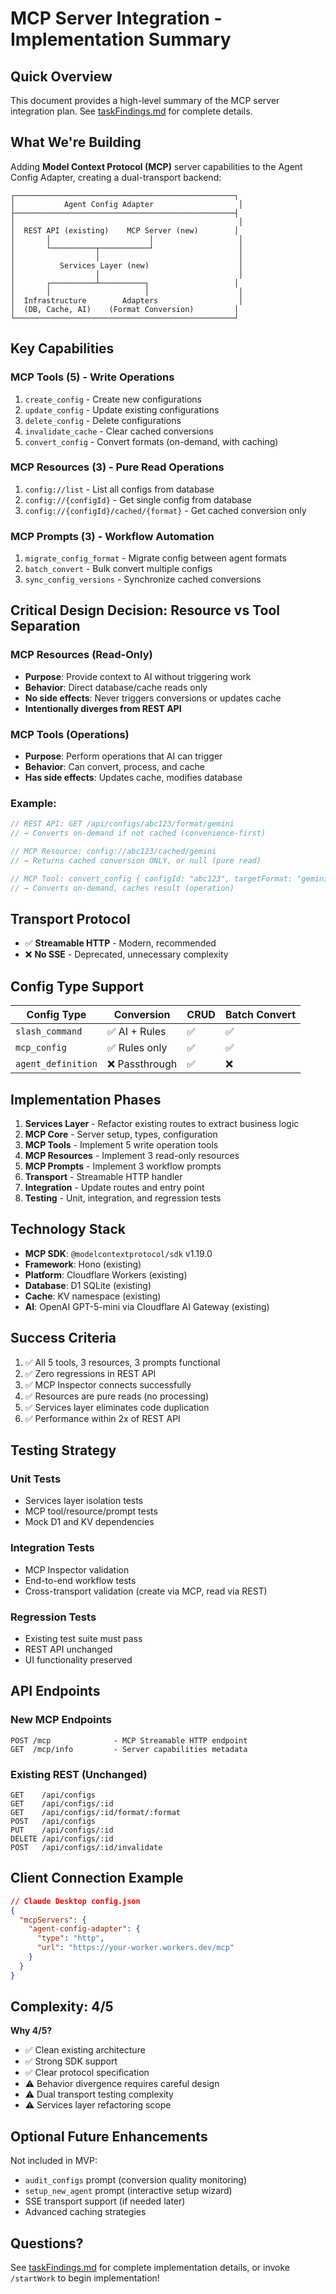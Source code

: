 # MCP Server Integration - Implementation Summary

## Quick Overview

This document provides a high-level summary of the MCP server integration plan. See [taskFindings.md](./taskFindings.md) for complete details.

## What We're Building

Adding **Model Context Protocol (MCP)** server capabilities to the Agent Config Adapter, creating a dual-transport backend:

```
┌─────────────────────────────────────────────────┐
│           Agent Config Adapter                   │
├─────────────────────────────────────────────────┤
│                                                  │
│  REST API (existing)    MCP Server (new)        │
│       │                      │                   │
│       └──────────┬───────────┘                   │
│                  │                               │
│          Services Layer (new)                    │
│                  │                               │
│       ┌──────────┴──────────┐                   │
│       │                     │                    │
│  Infrastructure        Adapters                  │
│  (DB, Cache, AI)    (Format Conversion)         │
└─────────────────────────────────────────────────┘
```

## Key Capabilities

### MCP Tools (5) - Write Operations
1. `create_config` - Create new configurations
2. `update_config` - Update existing configurations
3. `delete_config` - Delete configurations
4. `invalidate_cache` - Clear cached conversions
5. `convert_config` - Convert formats (on-demand, with caching)

### MCP Resources (3) - Pure Read Operations
1. `config://list` - List all configs from database
2. `config://{configId}` - Get single config from database
3. `config://{configId}/cached/{format}` - Get cached conversion only

### MCP Prompts (3) - Workflow Automation
1. `migrate_config_format` - Migrate config between agent formats
2. `batch_convert` - Bulk convert multiple configs
3. `sync_config_versions` - Synchronize cached conversions

## Critical Design Decision: Resource vs Tool Separation

### MCP Resources (Read-Only)
- **Purpose**: Provide context to AI without triggering work
- **Behavior**: Direct database/cache reads only
- **No side effects**: Never triggers conversions or updates cache
- **Intentionally diverges from REST API**

### MCP Tools (Operations)
- **Purpose**: Perform operations that AI can trigger
- **Behavior**: Can convert, process, and cache
- **Has side effects**: Updates cache, modifies database

### Example:

```typescript
// REST API: GET /api/configs/abc123/format/gemini
// → Converts on-demand if not cached (convenience-first)

// MCP Resource: config://abc123/cached/gemini
// → Returns cached conversion ONLY, or null (pure read)

// MCP Tool: convert_config { configId: "abc123", targetFormat: "gemini" }
// → Converts on-demand, caches result (operation)
```

## Transport Protocol

- ✅ **Streamable HTTP** - Modern, recommended
- ❌ **No SSE** - Deprecated, unnecessary complexity

## Config Type Support

| Config Type | Conversion | CRUD | Batch Convert |
|-------------|-----------|------|---------------|
| `slash_command` | ✅ AI + Rules | ✅ | ✅ |
| `mcp_config` | ✅ Rules only | ✅ | ✅ |
| `agent_definition` | ❌ Passthrough | ✅ | ❌ |

## Implementation Phases

1. **Services Layer** - Refactor existing routes to extract business logic
2. **MCP Core** - Server setup, types, configuration
3. **MCP Tools** - Implement 5 write operation tools
4. **MCP Resources** - Implement 3 read-only resources
5. **MCP Prompts** - Implement 3 workflow prompts
6. **Transport** - Streamable HTTP handler
7. **Integration** - Update routes and entry point
8. **Testing** - Unit, integration, and regression tests

## Technology Stack

- **MCP SDK**: `@modelcontextprotocol/sdk` v1.19.0
- **Framework**: Hono (existing)
- **Platform**: Cloudflare Workers (existing)
- **Database**: D1 SQLite (existing)
- **Cache**: KV namespace (existing)
- **AI**: OpenAI GPT-5-mini via Cloudflare AI Gateway (existing)

## Success Criteria

1. ✅ All 5 tools, 3 resources, 3 prompts functional
2. ✅ Zero regressions in REST API
3. ✅ MCP Inspector connects successfully
4. ✅ Resources are pure reads (no processing)
5. ✅ Services layer eliminates code duplication
6. ✅ Performance within 2x of REST API

## Testing Strategy

### Unit Tests
- Services layer isolation tests
- MCP tool/resource/prompt tests
- Mock D1 and KV dependencies

### Integration Tests
- MCP Inspector validation
- End-to-end workflow tests
- Cross-transport validation (create via MCP, read via REST)

### Regression Tests
- Existing test suite must pass
- REST API unchanged
- UI functionality preserved

## API Endpoints

### New MCP Endpoints
```
POST /mcp              - MCP Streamable HTTP endpoint
GET  /mcp/info         - Server capabilities metadata
```

### Existing REST (Unchanged)
```
GET    /api/configs
GET    /api/configs/:id
GET    /api/configs/:id/format/:format
POST   /api/configs
PUT    /api/configs/:id
DELETE /api/configs/:id
POST   /api/configs/:id/invalidate
```

## Client Connection Example

```json
// Claude Desktop config.json
{
  "mcpServers": {
    "agent-config-adapter": {
      "type": "http",
      "url": "https://your-worker.workers.dev/mcp"
    }
  }
}
```

## Complexity: 4/5

**Why 4/5?**
- ✅ Clean existing architecture
- ✅ Strong SDK support
- ✅ Clear protocol specification
- ⚠️ Behavior divergence requires careful design
- ⚠️ Dual transport testing complexity
- ⚠️ Services layer refactoring scope

## Optional Future Enhancements

Not included in MVP:
- `audit_configs` prompt (conversion quality monitoring)
- `setup_new_agent` prompt (interactive setup wizard)
- SSE transport support (if needed later)
- Advanced caching strategies

## Questions?

See [taskFindings.md](./taskFindings.md) for complete implementation details, or invoke `/startWork` to begin implementation!
